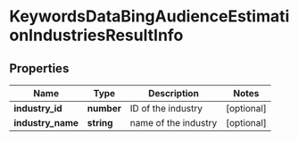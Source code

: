 # KeywordsDataBingAudienceEstimationIndustriesResultInfo

## Properties

| Name | Type | Description | Notes |
|------------ | ------------- | ------------- | -------------|
**industry_id** | **number** | ID of the industry |[optional]|
**industry_name** | **string** | name of the industry |[optional]|